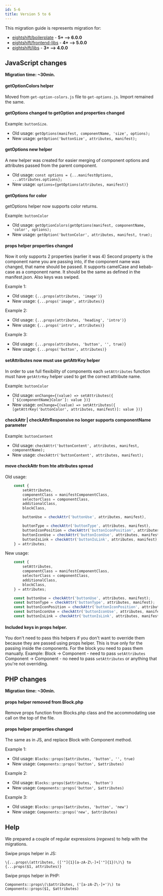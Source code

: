 ```yaml
---
id: 5-6
title: Version 5 to 6
---
```


This migration guide is represents migration for:

- [eightshift/boilerplate](https://github.com/uandhgroup/eightshift-boilerplate/releases/tag/6.0.0) - **5+ --> 6.0.0**
- [eightshift/frontend-libs](https://github.com/uandhgroup/eightshift-frontend-libs/releases/tag/5.0.0) - **4+ --> 5.0.0**
- [eightshift/libs](https://github.com/uandhgroup/eightshift-libs/releases/tag/4.0.0) - **3+ --> 4.0.0**

## JavaScript changes

**Migration time: ~30min.**

#### getOptionColors helper

Moved from `get-option-colors.js` file to `get-options.js`. Import remained the same.

#### getOptions changed to getOption and properties changed

Example: `buttonSize`.

- Old usage: `getOptions(manifest, componentName, 'size', options);`
- New usage: `getOption('buttonSize', attributes, manifest);`

#### getOptions new helper
A new helper was created for easier merging of component options and attributes passed from the parent component.

- Old usage: `const options = {...manifestOptions, ...attributes.options};`
- New usage: `options={getOptions(attributes, manifest)}`

#### getOptions for color
getOptions helper now supports color returns.

Example: `buttonColor`

- Old usage: `getOptionColors(getOptions(manifest, componentName, 'color', options);`
- New usage: `getOption('buttonColor', attributes, manifest, true);`

#### props helper properties changed
Now it only supports 2 properties (earlier it was 4)
Second property is the component name you are passing into, if the component name was changed, that name should be passed. It supports camelCase and kebab-case as a component name. It should be the same as defined in the manifest.json.
Also keys was swiped.

Example 1:
- Old usage: `{...props(attributes, 'image')}`
- New usage: `{...props('image', attributes)}`

Example 2:
- Old usage: `{...props(attributes, 'heading', 'intro')}`
- New usage: `{...props('intro', attributes)}`

Example 3:
- Old usage: `{...props(attributes, 'button', '', true)}`
- New usage: `{...props('button', attributes)}`

#### setAttributes now must use getAttrKey helper
In order to use full flexibility of components each `setAttributes` function must have `getAttrKey` helper used to get the correct attribute name.

Example: `buttonColor`

- Old usage: ```onChange={(value) => setAttributes({ [`${componentName}Color`]: value })}```
- New usage: `onChange={(value) => setAttributes({ [getAttrKey('buttonColor', attributes, manifest)]: value })}`

#### checkAttr | checkAttrResponsive no longer supports componentName parameter

Example: `buttonContent`

- Old usage: `checkAttr('buttonContent', attributes, manifest, componentName);`
- New usage: `checkAttr('buttonContent', attributes, manifest);`

#### move checkAttr from hte attributes spread
Old usage:
```js
	const {
		setAttributes,
		componentClass = manifestComponentClass,
		selectorClass = componentClass,
		additionalClass,
		blockClass,

		buttonUse = checkAttr('buttonUse', attributes, manifest),

		buttonType = checkAttr('buttonType', attributes, manifest),
		buttonIconPosition = checkAttr('buttonIconPosition', attributes, manifest),
		buttonIconUse = checkAttr('buttonIconUse', attributes, manifest),
		buttonIsLink = checkAttr('buttonIsLink', attributes, manifest),
	} = attributes;
```

New usage:
```js
	const {
		setAttributes,
		componentClass = manifestComponentClass,
		selectorClass = componentClass,
		additionalClass,
		blockClass,
	} = attributes;

	const buttonUse = checkAttr('buttonUse', attributes, manifest);
	const buttonType = checkAttr('buttonType', attributes, manifest);
	const buttonIconPosition = checkAttr('buttonIconPosition', attributes, manifest);
	const buttonIconUse = checkAttr('buttonIconUse', attributes, manifest);
	const buttonIsLink = checkAttr('buttonIsLink', attributes, manifest);
```

#### Included keys in props helper.
You don't need to pass this helpers if you don't want to override them because they are passed using props helper. 
This is true only for the passing inside the components. For the block you need to pass them manually.
Example: 
Block → Component - need to pass `setAttributes`
Component → Component - no need to pass `setAttributes` or anything that you're not overriding.

## PHP changes

**Migration time: ~30min.**

#### props helper removed from Block.php
Remove props function from Blocks.php class and the accommodating use call on the top of the file.

#### props helper properties changed
The same as in JS, and replace Block with Component method.

Example 1:
- Old usage: `Blocks::props($attributes, 'button', '', true)`
- New usage: `Components::props('button', $attributes)`

Example 2:
- Old usage: `Blocks::props($attributes, 'button')`
- New usage: `Components::props('button', $attributes)`

Example 3:
- Old usage: `Blocks::props($attributes, 'button', 'new')`
- New usage: `Components::props('new', $attributes)`

## Help

We prepared a couple of regular expressions (_regexes_) to help with the migrations.

Swipe props helper in JS:
```
\{...props\(attributes, (['"]{1}[a-zA-Z\-]+['"]{1})\)\} to {...props($1, attributes)}
```

Swipe props helper in PHP:
```
Components::props\(\$attributes, ('[a-zA-Z\-]+')\) to Components::props($1, $attributes)
```
